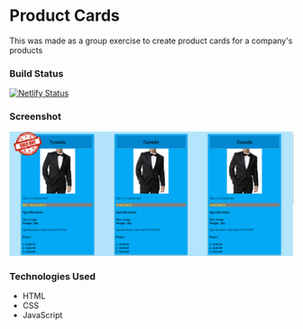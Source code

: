# Product Cards

This was made as a group exercise to create product cards for a company's products

### Build Status

[![Netlify Status](https://api.netlify.com/api/v1/badges/d96e89a9-7ef5-4f57-a0b5-35b03d7d2709/deploy-status)](https://app.netlify.com/sites/clothingproductcards/deploys)

### Screenshot

![Product Cards Demo](demo/clothing-product-cards.png)

### Technologies Used

* HTML
* CSS
* JavaScript
